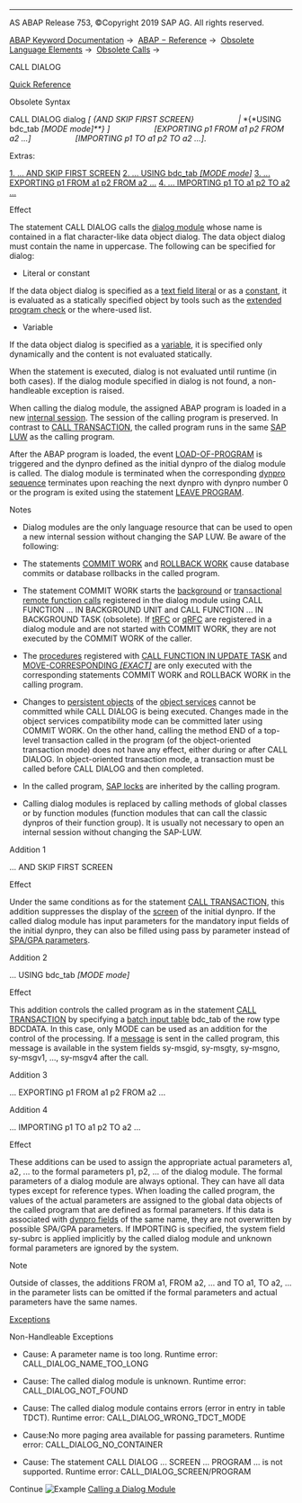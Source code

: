   

* * *

AS ABAP Release 753, ©Copyright 2019 SAP AG. All rights reserved.

[ABAP Keyword Documentation](javascript:call_link\('abenabap.htm'\)) →  [ABAP − Reference](javascript:call_link\('abenabap_reference.htm'\)) →  [Obsolete Language Elements](javascript:call_link\('abenabap_obsolete.htm'\)) →  [Obsolete Calls](javascript:call_link\('abenprogram_call_obsolete.htm'\)) → 

CALL DIALOG

[Quick Reference](javascript:call_link\('abapcall_dialog_shortref.htm'\))

Obsolete Syntax

CALL DIALOG dialog *\[* *{*AND SKIP FIRST SCREEN*}*
                   *|* *{*USING bdc\_tab *\[*MODE mode*\]**}* *\]*
                   *\[*EXPORTING p1 FROM a1 p2 FROM a2 ...*\]*
                   *\[*IMPORTING p1 TO a1 p2 TO a2 ...*\]*.

Extras:

[1\. ... AND SKIP FIRST SCREEN](#!ABAP_ADDITION_1@1@)
[2\. ... USING bdc\_tab *\[*MODE mode*\]*](#!ABAP_ADDITION_2@2@)
[3\. ... EXPORTING p1 FROM a1 p2 FROM a2 ...](#!ABAP_ADDITION_3@3@)
[4\. ... IMPORTING p1 TO a1 p2 TO a2 ...](#!ABAP_ADDITION_4@4@)

Effect

The statement CALL DIALOG calls the [dialog module](javascript:call_link\('abendialog_module_object_glosry.htm'\) "Glossary Entry") whose name is contained in a flat character-like data object dialog. The data object dialog must contain the name in uppercase. The following can be specified for dialog:

-   Literal or constant
    

If the data object dialog is specified as a [text field literal](javascript:call_link\('abentext_field_literal_glosry.htm'\) "Glossary Entry") or as a [constant](javascript:call_link\('abenconstant_glosry.htm'\) "Glossary Entry"), it is evaluated as a statically specified object by tools such as the [extended program check](javascript:call_link\('abenextended_program_check_glosry.htm'\) "Glossary Entry") or the where-used list.

-   Variable
    

If the data object dialog is specified as a [variable](javascript:call_link\('abenvariable_glosry.htm'\) "Glossary Entry"), it is specified only dynamically and the content is not evaluated statically.

When the statement is executed, dialog is not evaluated until runtime (in both cases). If the dialog module specified in dialog is not found, a non-handleable exception is raised.

When calling the dialog module, the assigned ABAP program is loaded in a new [internal session](javascript:call_link\('abeninternal_session_glosry.htm'\) "Glossary Entry"). The session of the calling program is preserved. In contrast to [CALL TRANSACTION](javascript:call_link\('abapcall_transaction.htm'\)), the called program runs in the same [SAP LUW](javascript:call_link\('abensap_luw_glosry.htm'\) "Glossary Entry") as the calling program.

After the ABAP program is loaded, the event [LOAD-OF-PROGRAM](javascript:call_link\('abapload-of-program.htm'\)) is triggered and the dynpro defined as the initial dynpro of the dialog module is called. The dialog module is terminated when the corresponding [dynpro sequence](javascript:call_link\('abendynpro_sequence_glosry.htm'\) "Glossary Entry") terminates upon reaching the next dynpro with dynpro number 0 or the program is exited using the statement [LEAVE PROGRAM](javascript:call_link\('abapleave_program.htm'\)).

Notes

-   Dialog modules are the only language resource that can be used to open a new internal session without changing the SAP LUW. Be aware of the following:
    

-   The statements [COMMIT WORK](javascript:call_link\('abapcommit.htm'\)) and [ROLLBACK WORK](javascript:call_link\('abaprollback.htm'\)) cause database commits or database rollbacks in the called program.

-   The statement COMMIT WORK starts the [background](javascript:call_link\('abenbg_remote_function_glosry.htm'\) "Glossary Entry") or [transactional remote function calls](javascript:call_link\('abentrfc_1_glosry.htm'\) "Glossary Entry") registered in the dialog module using CALL FUNCTION ... IN BACKGROUND UNIT and CALL FUNCTION ... IN BACKGROUND TASK (obsolete). If [tRFC](javascript:call_link\('abentrfc_2_glosry.htm'\) "Glossary Entry") or [qRFC](javascript:call_link\('abenqrfc_glosry.htm'\) "Glossary Entry") are registered in a dialog module and are not started with COMMIT WORK, they are not executed by the COMMIT WORK of the caller.

-   The [procedures](javascript:call_link\('abenprocedure_glosry.htm'\) "Glossary Entry") registered with [CALL FUNCTION IN UPDATE TASK](javascript:call_link\('abapcall_function_update.htm'\)) and [MOVE-CORRESPONDING *\[*EXACT*\]*](javascript:call_link\('abapperform.htm'\)) are only executed with the corresponding statements COMMIT WORK and ROLLBACK WORK in the calling program.

-   Changes to [persistent objects](javascript:call_link\('abenpersistent_object_glosry.htm'\) "Glossary Entry") of the [object services](javascript:call_link\('abenobject_services_glosry.htm'\) "Glossary Entry") cannot be committed while CALL DIALOG is being executed. Changes made in the object services compatibility mode can be committed later using COMMIT WORK. On the other hand, calling the method END of a top-level transaction called in the program (of the object-oriented transaction mode) does not have any effect, either during or after CALL DIALOG. In object-oriented transaction mode, a transaction must be called before CALL DIALOG and then completed.

-   In the called program, [SAP locks](javascript:call_link\('abensap_lock_glosry.htm'\) "Glossary Entry") are inherited by the calling program.

-   Calling dialog modules is replaced by calling methods of global classes or by function modules (function modules that can call the classic dynpros of their function group). It is usually not necessary to open an internal session without changing the SAP-LUW.
    

Addition 1

... AND SKIP FIRST SCREEN

Effect

Under the same conditions as for the statement [CALL TRANSACTION](javascript:call_link\('abapcall_transaction.htm'\)), this addition suppresses the display of the [screen](javascript:call_link\('abenscreen_glosry.htm'\) "Glossary Entry") of the initial dynpro. If the called dialog module has input parameters for the mandatory input fields of the initial dynpro, they can also be filled using pass by parameter instead of [SPA/GPA parameters](javascript:call_link\('abenspa_gpa_parameter_1_glosry.htm'\) "Glossary Entry").

Addition 2

... USING bdc\_tab *\[*MODE mode*\]*

Effect

This addition controls the called program as in the statement [CALL TRANSACTION](javascript:call_link\('abapcall_transaction.htm'\)) by specifying a [batch input table](javascript:call_link\('abenbatch_input_table_glosry.htm'\) "Glossary Entry") bdc\_tab of the row type BDCDATA. In this case, only MODE can be used as an addition for the control of the processing.
If a [message](javascript:call_link\('abenmessage_glosry.htm'\) "Glossary Entry") is sent in the called program, this message is available in the system fields sy-msgid, sy-msgty, sy-msgno, sy-msgv1, ..., sy-msgv4 after the call.

Addition 3

... EXPORTING p1 FROM a1 p2 FROM a2 ...

Addition 4

... IMPORTING p1 TO a1 p2 TO a2 ...

Effect

These additions can be used to assign the appropriate actual parameters a1, a2, ... to the formal parameters p1, p2, ... of the dialog module. The formal parameters of a dialog module are always optional. They can have all data types except for reference types.
When loading the called program, the values of the actual parameters are assigned to the global data objects of the called program that are defined as formal parameters. If this data is associated with [dynpro fields](javascript:call_link\('abendynpro_field_glosry.htm'\) "Glossary Entry") of the same name, they are not overwritten by possible SPA/GPA parameters.
If IMPORTING is specified, the system field sy-subrc is applied implicitly by the called dialog module and unknown formal parameters are ignored by the system.

Note

Outside of classes, the additions FROM a1, FROM a2, ... and TO a1, TO a2, ... in the parameter lists can be omitted if the formal parameters and actual parameters have the same names.

[Exceptions](javascript:call_link\('abenabap_language_exceptions.htm'\))

Non-Handleable Exceptions

-   Cause: A parameter name is too long.
    Runtime error: CALL\_DIALOG\_NAME\_TOO\_LONG
    
-   Cause: The called dialog module is unknown.
    Runtime error: CALL\_DIALOG\_NOT\_FOUND
    
-   Cause: The called dialog module contains errors (error in entry in table TDCT).
    Runtime error: CALL\_DIALOG\_WRONG\_TDCT\_MODE
    
-   Cause:No more paging area available for passing parameters.
    Runtime error: CALL\_DIALOG\_NO\_CONTAINER
    
-   Cause: The statement CALL DIALOG ... SCREEN ... PROGRAM ... is not supported.
    Runtime error: CALL\_DIALOG\_SCREEN/PROGRAM
    

Continue
![Example](exa.gif "Example") [Calling a Dialog Module](javascript:call_link\('abencall_dialog_abexa.htm'\))
